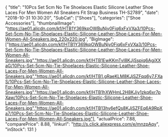 {
	"title": "10Pcs Set 5cm No Tie Shoelaces Elastic Silicone Leather Shoe Laces For Men Women All Sneakers Fit Strap Business TH-S2789",
	"date": "2018-10-31 10:30:20",
	"SubCat": ["Shoes"],
	"categories": ["Shoe Accessories"],
	"thumbnailImage": "https://ae01.alicdn.com/kf/HTB1Y369kpOWBuNjy0Fiq6xFxVXa3/10Pcs-Set-5cm-No-Tie-Shoelaces-Elastic-Silicone-Leather-Shoe-Laces-For-Men-Women-All-Sneakers.jpg_220x220.jpg",
	"BigImage": ["https://ae01.alicdn.com/kf/HTB1Y369kpOWBuNjy0Fiq6xFxVXa3/10Pcs-Set-5cm-No-Tie-Shoelaces-Elastic-Silicone-Leather-Shoe-Laces-For-Men-Women-All-Sneakers.jpg","https://ae01.alicdn.com/kf/HTB1EwKKmTvI8KJjSspjq6AgjXXaG/10Pcs-Set-5cm-No-Tie-Shoelaces-Elastic-Silicone-Leather-Shoe-Laces-For-Men-Women-All-Sneakers.jpg","https://ae01.alicdn.com/kf/HTB1.gRaeKLM8KJjSZFqq6y7.FXaS/10Pcs-Set-5cm-No-Tie-Shoelaces-Elastic-Silicone-Leather-Shoe-Laces-For-Men-Women-All-Sneakers.jpg","https://ae01.alicdn.com/kf/HTB1hXWHmL2H8KJjy1zkq6xr7pXaw/10Pcs-Set-5cm-No-Tie-Shoelaces-Elastic-Silicone-Leather-Shoe-Laces-For-Men-Women-All-Sneakers.jpg","https://ae01.alicdn.com/kf/HTB13hy6efQs8KJjSZFEq6A9RpXa7/10Pcs-Set-5cm-No-Tie-Shoelaces-Elastic-Silicone-Leather-Shoe-Laces-For-Men-Women-All-Sneakers.jpg"],
	"actualPrice": 7.88,
	"comparePrice": 8.88,
	"linkurl": "http://s.click.aliexpress.com/e/mnzpAqy",
	"inStock": 131
}
